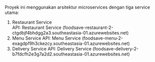 Proyek ini menggunakan arsitektur microservices dengan tiga service utama:
1. Restaurant Service   
API: Restaurant Service (foodsave-restaurant-2-ctgdbjf4bhdgg2a3.southeastasia-01.azurewebsites.net)  
2. Menu Service
API: Menu Service (foodsave-menu-2-exagdpf9h3ckezcy.southeastasia-01.azurewebsites.net)
3. Delivery Service
API: Delivery Service (foodsave-delivery-2-b7fdcfh2e3g7a2d2.southeastasia-01.azurewebsites.net)   
